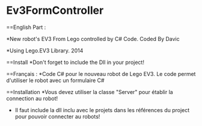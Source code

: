 Ev3FormController
=================
==English Part :

*New robot's EV3 From Lego controlled by C# Code. Coded By Davic

*Using Lego.EV3 Library. 2014 

==Install 
*Don't forget to include the Dll in your project!

==Français :
*Code C# pour le nouveau robot de Lego EV3.
Le code permet d'utiliser le robot avec un formulaire C#

==Installation 
*Vous devez utiliser la classe "Server" pour établir la connection au robot!
* Il faut include la dll inclu avec le projets dans les références du project pour pouvoir connecter au robots!
